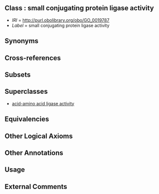
## Class : small conjugating protein ligase activity

 * *IRI* = http://purl.obolibrary.org/obo/GO_0019787
 * *Label* = small conjugating protein ligase activity

## Synonyms


## Cross-references


## Subsets


## Superclasses

 * [acid-amino acid ligase activity](../../GO/81/GO_0016881.md)

## Equivalencies


## Other Logical Axioms


## Other Annotations


## Usage


## External Comments

